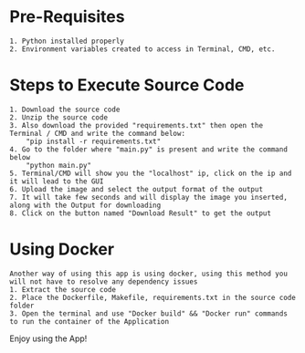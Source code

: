 # Pre-Requisites

    1. Python installed properly
    2. Environment variables created to access in Terminal, CMD, etc.

# Steps to Execute Source Code

    1. Download the source code
    2. Unzip the source code
    3. Also download the provided "requirements.txt" then open the Terminal / CMD and write the command below:
        "pip install -r requirements.txt"
    4. Go to the folder where "main.py" is present and write the command below
        "python main.py"
    5. Terminal/CMD will show you the "localhost" ip, click on the ip and it will lead to the GUI
    6. Upload the image and select the output format of the output
    7. It will take few seconds and will display the image you inserted, along with the Output for downloading
    8. Click on the button named "Download Result" to get the output


# Using Docker

    Another way of using this app is using docker, using this method you will not have to resolve any dependency issues
    1. Extract the source code
    2. Place the Dockerfile, Makefile, requirements.txt in the source code folder
    3. Open the terminal and use "Docker build" && "Docker run" commands to run the container of the Application

Enjoy using the App!
